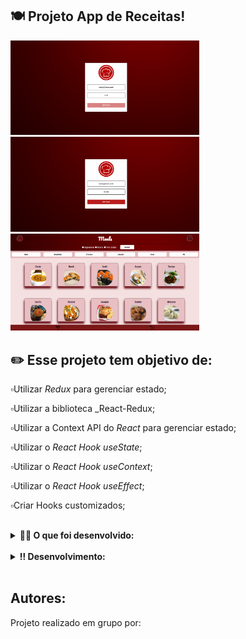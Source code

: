 ##  🍽️ Projeto App de Receitas!

<img src="https://github.com/carolhn/Projeto-App-recipe/blob/main/imagem1.png" alt="imagem.png" style="max-width: 60%;">

<br>

<img src="https://github.com/carolhn/Projeto-App-recipe/blob/main/imagem2.png" alt="imagem2.png" style="max-width: 60%;">

<br>

<img src="https://github.com/carolhn/Projeto-App-recipe/blob/main/imagem3.png" alt="imagem2.png" style="max-width: 60%;">

## ✏️  Esse projeto tem objetivo de:

▫️Utilizar _Redux_ para gerenciar estado;<br>

▫️Utilizar a biblioteca _React-Redux;<br>

▫️Utilizar a Context API do _React_ para gerenciar estado;<br>

▫️Utilizar o _React Hook useState_;<br>

▫️Utilizar o _React Hook useContext_;<br>

▫️Utilizar o _React Hook useEffect_;<br>

▫️Criar Hooks customizados;<br>
<br>

<details>
  <summary><strong>👨‍💻 O que foi desenvolvido: </strong></summary><br />

  Um app de receitas, utilizando o que há de mais moderno dentro do ecossistema React: Hooks e Context API!

  Nele é possível: ver, buscar, filtrar, favoritar e acompanhar o progresso de preparação de receitas de comidas e bebidas!

  ⚠️ A base de dados são 2 APIs distintas, uma para comidas e outra para bebidas.
</details>

<br>

<details>
  <summary><strong>‼️ Desenvolvimento: </strong></summary><br />

  1. Clone o repositório

  - Use o comando: `git clone git@github.com:carolhn/Projeto-App-recipe.git`.
  - Entre na pasta do repositório que você acabou de clonar:
    - `cd Projeto-App-recipe.git`

  2. Instale as dependências e inicialize o projeto

  - Instale as dependências:
    - `npm install`
  - Inicialize o projeto:
    - `npm start` (uma nova página deve abrir no seu navegador com um texto simples)
  
 </details>
<br>

## Autores:
Projeto realizado em grupo por:

